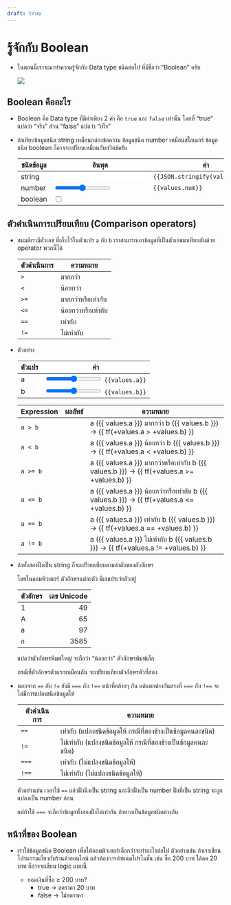 ```yaml
---
draft: true
---
```


<script setup>
  import { reactive } from 'vue'
  import JsConsole from './components/JsConsole.vue'
  import BooleanValue from './components/BooleanValue.vue'

const values = reactive({
  str: 'hello',
  num: 42,
  bool: false,
  a: 5,
  b: 3,
})

const tf = (v) => v ? 'จริง' : 'เท็จ'
</script>

<style scoped>
  .n-input-text {
    border: 1px solid var(--vp-c-divider);
    padding: 0 0.25em;
    border-radius: 4px;
    font: inherit;
    box-shadow: inset 0 1px 3px var(--vp-c-divider);
  }
</style>

# รู้จักกับ Boolean

- ในตอนนี้เราจะมาทำความรู้จักกับ Data type ชนิดต่อไป ที่มีชื่อว่า “Boolean” ครับ

  ![](https://im.dt.in.th/ipfs/bafybeiezljefpp4am7koa27iesbecx7wms2cznbswxfgsujguogbnyg3ty/image.webp)

## Boolean คืออะไร

- Boolean คือ Data type ที่มีค่าเพียง 2 ค่า คือ `true` และ `false` เท่านั้น
  โดยที่ “true” แปลว่า “จริง” ส่วน “false” แปลว่า “เท็จ”

  <JsConsole input="true" :output="{value: true}" />

  <JsConsole input="false" :output="{value: false}" />

- ถ้าเทียบข้อมูลชนิด string เหมือนกล่องข้อความ
  ข้อมูลชนิด number เหมือนสไลเดอร์
  ข้อมูลชนิด boolean ก็อาจจะเปรียบเหมือนกับสวิตช์ครับ

  | ชนิดข้อมูล | อินพุต                                                                     | ค่า                                         |
  | ---------- | -------------------------------------------------------------------------- | ------------------------------------------- |
  | string     | <input v-model="values.str" size="16" maxlength="20" class="n-input-text"> | <code>{{JSON.stringify(values.str)}}</code> |
  | number     | <input v-model="values.num" type="range" min="0" max="100">                | <code>{{values.num}}</code>                 |
  | boolean    | <input v-model="values.bool" type="checkbox">                              | <BooleanValue :value="values.bool" />       |

## ตัวดำเนินการเปรียบเทียบ (Comparison operators)

- สมมติเรามีตัวเลข ที่เก็บไว้ในตัวแปร `a` กับ `b`
  เราสามารถเอาข้อมูลที่เป็นตัวเลขมาเทียบกันด้วย operator พวกนี้ได้

  | ตัวดำเนินการ | ความหมาย            |
  | ------------ | ------------------- |
  | `>`          | มากกว่า             |
  | `<`          | น้อยกว่า            |
  | `>=`         | มากกว่าหรือเท่ากับ  |
  | `<=`         | น้อยกว่าหรือเท่ากับ |
  | `==`         | เท่ากับ             |
  | `!=`         | ไม่เท่ากับ          |

- ตัวอย่าง

  | ตัวแปร | ค่า                                                                                  |
  | ------ | ------------------------------------------------------------------------------------ |
  | a      | <input v-model="values.a" type="range" min="-10" max="10"> <code>{{values.a}}</code> |
  | b      | <input v-model="values.b" type="range" min="-10" max="10"> <code>{{values.b}}</code> |

  <JsConsole :input="`let a = ${values.a};\nlet b = ${values.b};`" />

  | Expression | ผลลัพธ์                                          | ความหมาย                                                                                          |
  | ---------- | ------------------------------------------------ | ------------------------------------------------------------------------------------------------- |
  | `a > b`    | <BooleanValue :value="+values.a > +values.b" />  | a ({{ values.a }}) มากกว่า b ({{ values.b }}) &rarr; {{ tf(+values.a > +values.b) }}              |
  | `a < b`    | <BooleanValue :value="+values.a < +values.b" />  | a ({{ values.a }}) น้อยกว่า b ({{ values.b }}) &rarr; {{ tf(+values.a < +values.b) }}             |
  | `a >= b`   | <BooleanValue :value="+values.a >= +values.b" /> | a ({{ values.a }}) มากกว่าหรือเท่ากับ b ({{ values.b }}) &rarr; {{ tf(+values.a >= +values.b) }}  |
  | `a <= b`   | <BooleanValue :value="+values.a <= +values.b" /> | a ({{ values.a }}) น้อยกว่าหรือเท่ากับ b ({{ values.b }}) &rarr; {{ tf(+values.a <= +values.b) }} |
  | `a == b`   | <BooleanValue :value="+values.a == +values.b" /> | a ({{ values.a }}) เท่ากับ b ({{ values.b }}) &rarr; {{ tf(+values.a == +values.b) }}             |
  | `a != b`   | <BooleanValue :value="+values.a != +values.b" /> | a ({{ values.a }}) ไม่เท่ากับ b ({{ values.b }}) &rarr; {{ tf(+values.a != +values.b) }}          |

- ถ้าทั้งสองฝั่งเป็น string ก็จะเปรียบเทียบตามลำดับของตัวอักษร

  <JsConsole input='"apple" < "banana"' :output="{value: true}" />

  โดยในคอมพิวเตอร์ ตัวอักษรแต่ละตัว มีเลขประจำตัวอยู่

  | ตัวอักษร | เลข Unicode |
  | -------- | ----------: |
  | 1        |          49 |
  | A        |          65 |
  | a        |          97 |
  | ก        |        3585 |

  แปลว่าตัวอักษรพิมพ์ใหญ่ จะถือว่า “น้อยกว่า” ตัวอักษรพิมพ์เล็ก

  <JsConsole input='"apple" < "Banana"' :output="{value: false}" />

  กรณีที่ตัวอักษรตัวแรกเหมือนกัน จะเปรียบเทียบตัวอักษรตัวที่สอง

  <JsConsole input='"apple" < "apricot"' :output="{value: true}" />

- นอกจาก `==` กับ `!=`
  ยังมี `===` กับ `!==`
  หน้าที่คล้ายๆ กัน แต่แตกต่างกันตรงที่ `===` กับ `!==` จะไม่มีการแปลงชนิดข้อมูลให้

  | ตัวดำเนินการ | ความหมาย                                                        |
  | ------------ | --------------------------------------------------------------- |
  | `==`         | เท่ากับ (แปลงชนิดข้อมูลให้ กรณีที่สองข้างเป็นข้อมูลคนละชนิด)    |
  | `!=`         | ไม่เท่ากับ (แปลงชนิดข้อมูลให้ กรณีที่สองข้างเป็นข้อมูลคนละชนิด) |
  | `===`        | เท่ากับ (ไม่แปลงชนิดข้อมูลให้)                                  |
  | `!==`        | ไม่เท่ากับ (ไม่แปลงชนิดข้อมูลให้)                               |

  ตัวอย่างเช่น
  เวลาใช้ `==` แล้วฝั่งนึงเป็น string และอีกฝั่งเป็น number
  ฝั่งที่เป็น string จะถูกแปลงเป็น number ก่อน

  <JsConsole input='"42" == 42' :output="{value: true}" />

  แต่ถ้าใช้ `===`
  จะถือว่าข้อมูลทั้งสองฝั่งไม่เท่ากัน ถ้าหากเป็นข้อมูลชนิดต่างกัน

  <JsConsole input='"42" === 42' :output="{value: false}" />

## หน้าที่ของ Boolean

- เราใช้ข้อมูลชนิด Boolean เพื่อให้คอมพิวเตอร์เลือกว่าจะทำอะไรต่อไป
  ตัวอย่างเช่น
  ถ้าเราเขียนโปรแกรมเกี่ยวกับร้านค้าออนไลน์
  แล้วต้องการกำหนดโปรโมชั่น เช่น ซื้อ 200 บาท ได้ลด 20 บาท
  ก็อาจจะเขียน logic แบบนี้

  - ยอดเงินที่ซื้อ ≥ 200 บาท?
    - true &rarr; ลดราคา 20 บาท
    - false &rarr; ไม่ลดราคา
